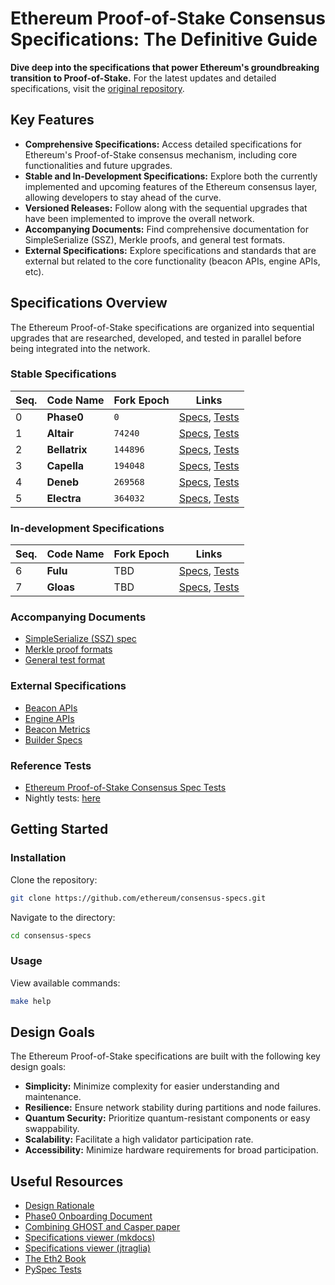 # Ethereum Proof-of-Stake Consensus Specifications: The Definitive Guide

**Dive deep into the specifications that power Ethereum's groundbreaking transition to Proof-of-Stake.** For the latest updates and detailed specifications, visit the [original repository](https://github.com/ethereum/consensus-specs).

## Key Features

*   **Comprehensive Specifications:** Access detailed specifications for Ethereum's Proof-of-Stake consensus mechanism, including core functionalities and future upgrades.
*   **Stable and In-Development Specifications:** Explore both the currently implemented and upcoming features of the Ethereum consensus layer, allowing developers to stay ahead of the curve.
*   **Versioned Releases:** Follow along with the sequential upgrades that have been implemented to improve the overall network.
*   **Accompanying Documents:** Find comprehensive documentation for SimpleSerialize (SSZ), Merkle proofs, and general test formats.
*   **External Specifications:** Explore specifications and standards that are external but related to the core functionality (beacon APIs, engine APIs, etc).

## Specifications Overview

The Ethereum Proof-of-Stake specifications are organized into sequential upgrades that are researched, developed, and tested in parallel before being integrated into the network.

### Stable Specifications

| Seq. | Code Name     | Fork Epoch | Links                                                                        |
| ---- | ------------- | ---------- | ---------------------------------------------------------------------------- |
| 0    | **Phase0**    | `0`        | [Specs](specs/phase0), [Tests](tests/core/pyspec/eth2spec/test/phase0)       |
| 1    | **Altair**    | `74240`    | [Specs](specs/altair), [Tests](tests/core/pyspec/eth2spec/test/altair)       |
| 2    | **Bellatrix** | `144896`   | [Specs](specs/bellatrix), [Tests](tests/core/pyspec/eth2spec/test/bellatrix) |
| 3    | **Capella**   | `194048`   | [Specs](specs/capella), [Tests](tests/core/pyspec/eth2spec/test/capella)     |
| 4    | **Deneb**     | `269568`   | [Specs](specs/deneb), [Tests](tests/core/pyspec/eth2spec/test/deneb)         |
| 5    | **Electra**   | `364032`   | [Specs](specs/electra), [Tests](tests/core/pyspec/eth2spec/test/electra)     |

### In-development Specifications

| Seq. | Code Name | Fork Epoch | Links                                                                |
| ---- | --------- | ---------- | -------------------------------------------------------------------- |
| 6    | **Fulu**  | TBD        | [Specs](specs/fulu), [Tests](tests/core/pyspec/eth2spec/test/fulu)   |
| 7    | **Gloas** | TBD        | [Specs](specs/gloas), [Tests](tests/core/pyspec/eth2spec/test/gloas) |

### Accompanying Documents

*   [SimpleSerialize (SSZ) spec](ssz/simple-serialize.md)
*   [Merkle proof formats](ssz/merkle-proofs.md)
*   [General test format](tests/formats/README.md)

### External Specifications

*   [Beacon APIs](https://github.com/ethereum/beacon-apis)
*   [Engine APIs](https://github.com/ethereum/execution-apis/tree/main/src/engine)
*   [Beacon Metrics](https://github.com/ethereum/beacon-metrics)
*   [Builder Specs](https://github.com/ethereum/builder-specs)

### Reference Tests

*   [Ethereum Proof-of-Stake Consensus Spec Tests](https://github.com/ethereum/consensus-spec-tests)
*   Nightly tests: [here](https://github.com/ethereum/consensus-specs/actions/workflows/generate_vectors.yml)

## Getting Started

### Installation

Clone the repository:

```bash
git clone https://github.com/ethereum/consensus-specs.git
```

Navigate to the directory:

```bash
cd consensus-specs
```

### Usage

View available commands:

```bash
make help
```

## Design Goals

The Ethereum Proof-of-Stake specifications are built with the following key design goals:

*   **Simplicity:** Minimize complexity for easier understanding and maintenance.
*   **Resilience:** Ensure network stability during partitions and node failures.
*   **Quantum Security:** Prioritize quantum-resistant components or easy swappability.
*   **Scalability:** Facilitate a high validator participation rate.
*   **Accessibility:** Minimize hardware requirements for broad participation.

## Useful Resources

*   [Design Rationale](https://notes.ethereum.org/s/rkhCgQteN#)
*   [Phase0 Onboarding Document](https://notes.ethereum.org/s/Bkn3zpwxB)
*   [Combining GHOST and Casper paper](https://arxiv.org/abs/2003.03052)
*   [Specifications viewer (mkdocs)](https://ethereum.github.io/consensus-specs/)
*   [Specifications viewer (jtraglia)](https://jtraglia.github.io/eth-spec-viewer/)
*   [The Eth2 Book](https://eth2book.info)
*   [PySpec Tests](tests/core/pyspec/README.md)